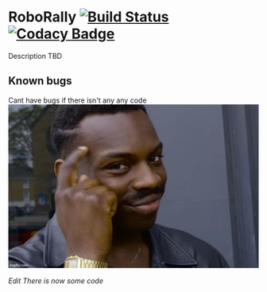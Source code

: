 # RoboRally [![Build Status](https://travis-ci.com/Swi005/inf112.svg?branch=master)](https://travis-ci.com/Swi005/inf112)[![Codacy Badge](https://app.codacy.com/project/badge/Grade/c3b15e5a50bd45b48c90c11d58a96db8)](https://www.codacy.com/gh/Swi005/inf112/dashboard?utm_source=github.com&amp;utm_medium=referral&amp;utm_content=Swi005/inf112&amp;utm_campaign=Badge_Grade)
Description TBD

## Known bugs
Cant have bugs if there isn't any any code
![points at head](assets/misc/pointsToHead.jpg)

*Edit There is now some code*
